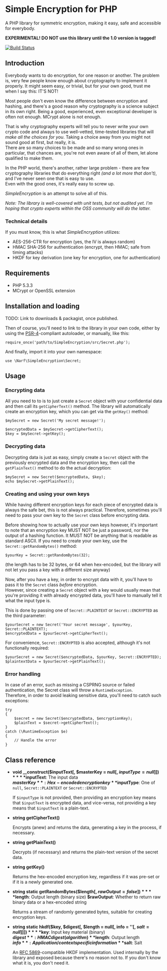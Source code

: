 

Simple Encryption for PHP
=========================

A PHP library for symmetric encryption, making it easy, safe and accessible for everybody.

**EXPERIMENTAL! DO NOT use this library until the 1.0 version is tagged!**

[![Build Status](https://travis-ci.org/narfbg/SimpleEncryption.svg?branch=master)](https://travis-ci.org/narfbg/SimpleEncryption)

Introduction
------------

Everybody wants to do encryption, for one reason or another. The problem is, very few people know enough about cryptography to implement it properly. It might seem easy, or trivial, but for your own good, trust me when I say this: IT'S NOT!

Most people don't even know the difference between encryption and hashing, and there's a good reason why cryptography is a science subject in its own right. Being a good, experienced, even exceptional developer is often not enough. MCrypt alone is not enough.

That is why cryptography experts will tell you to never write your own crypto code and always to use well-vetted, time-tested libraries that will *make all the choices for you*. Taking a choice away from you might not sound good at first, but really, it is.  
There are so many choices to be made and so many wrong ones in particular, that chances are, you're not even aware of all of them, let alone qualified to make them.

In the PHP world, there's another, rather large problem - there are few cryptography libraries that do everything right *(and a lot more that don't)*, and I've never seen one that is easy to use.  
Even with the good ones, it's really easy to screw up.

*SimpleEncryption* is an attempt to solve all of this.  

*Note: The library is well-covered with unit tests, but not audited yet. I'm hoping that crypto experts within the OSS community will do the latter.*

### Technical details

If you must know, this is what *SimpleEncryption* utilizes:

- AES-256-CTR for encryption (yes, the IV is always random)
- HMAC SHA-256 for authentication (encrypt, then HMAC; safe from timing attacks)
- HKDF for key derivation (one key for encryption, one for authentication)

Requirements
------------

- PHP 5.3.3
- MCrypt or OpenSSL extension

Installation and loading
------------------------

TODO: Link to downloads & packagist, once published.

Then of course, you'll need to link to the library in your own code, either by using the [PSR-4](https://github.com/php-fig/fig-standards/blob/master/accepted/PSR-4-autoloader.md)-compliant autoloader, or manually, like this:

	require_once('path/to/SimpleEncryption/src/Secret.php');

And finally, import it into your own namespace:

	use \Narf\SimpleEncryption\Secret;

Usage
-----

### Encrypting data

All you need to to is to just create a `Secret` object with your confidential data and then call its `getCipherText()` method. The library will automatically create an encryption key, which you can get via the `getKey()` method:

	$mySecret = new Secret('My secret message!');

	$encryptedData = $mySecret->getCipherText();
	$key = $mySecret->getKey();

### Decrypting data

Decrypting data is just as easy, simply create a `Secret` object with the previously encrypted data and the encryption key, then call the `getPlainText()` method to do the actual decryption:

	$mySecret = new Secret($encryptedData, $key);
	echo $mySecret->getPlainText();

### Creating and using your own keys

While having different encryption keys for each piece of encrypted data is always the safe bet, this is not always practical. Therefore, sometimes you'll need to pass your own key to the `Secret` class before encrypting data.

Before showing how to actually use your own keys however, it's important to note that an encryption key MUST NOT be just a password, nor the output of a hashing function. It MUST NOT be anything that is readable as standard ASCII. If you need to create your own key, use the `Secret::getRandomBytes()` method:

	$yourKey = Secret::getRandomBytes(32);

(the length has to be 32 bytes, or 64 when hex-encoded, but the library will not let you pass a key with a different size anyway)

Now, after you have a key, in order to encrypt data with it, you'll have to pass it to the `Secret` class *before* encryption.  
However, since creating a `Secret` object with a key would usually mean that you're providing it with already encrypted data, you'll have to manually tell it what the input type is.

This is done by passing one of `Secret::PLAINTEXT` or `Secret::ENCRYPTED` as the third parameter:

	$yourSecret = new Secret('Your secret message', $yourKey, Secret::PLAINTEXT);
	$encryptedData = $yourSecret->getCipherText();

For convenience, `Secret::ENCRYPTED` is also accepted, although it's not functionally required:

	$yourSecret = new Secret($encryptedData, $yourKey, Secret::ENCRYPTED);
	$plaintextData = $yourSecret->getPlainText();

### Error handling

In case of an error, such as missing a CSPRNG source or failed authentication, the Secret class will throw a `RuntimeException`.  
Therefore, in order to avoid leaking sensitive data, you'll need to catch such exceptions:

	try
	{
		$secret = new Secret($encryptedData, $encryptionKey);
		$plainText = $secret->getCipherText();
	}
	catch (\RuntimeException $e)
	{
		// Handle the error
	}

Class reference
---------------

- **void __construct($inputText[, $masterKey = null[, $inputType = null]])**  
  **$inputText**: The input data  
  **$masterKey**: Hex-encoded encryption key  
  **$inputType**: One of `null`, `Secret::PLAINTEXT` or `Secret::ENCRYPTED`  

  If `$inputType` is not provided, then providing an encryption key means that `$inputText` is encrypted data, and vice-versa, not providing a key means that `$inputText` is a plain-text.

- **string getCipherText()**

  Encrypts (anew) and returns the data, generating a key in the process, if necessary.

- **string getPlainText()**

  Decrypts (if necessary) and returns the plain-text version of the secret data.

- **string getKey()**

  Returns the hex-encoded encryption key, regardless if it was pre-set or if it is a newly generated one.

- **string static getRandomBytes($length[, $rawOutput = false])**  
  **$length**: Output length (binary size)
  **$rawOutput**: Whether to return raw binary data or a hex-encoded string

  Returns a stream of randomly generated bytes, suitable for creating encryption keys.

- **string static hkdf($key, $digest[, $length = null[, info = ''[, $salt = null]]])**  
  **$key**: Input key material (binary)  
  **$digest**: HMAC digest (algorithm)  
  **$length**: Output length  
  **$info**: Application/context specific information  
  **$salt**: Salt  

  An [RFC 5869](https://tools.ietf.org/rfc/rfc5869.txt)-compatible HKDF implementation. Used internally by the library and exposed because there's no reason not to. If you don't know what it is, you don't need it.
